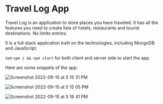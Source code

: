 # Travel Log App

Travel Log is an application to store places you have traveled. It has all the features you need to create lists of hotels, restaurants and tourist destinations. No limits entries.

It is a full stack application built on the technologies, including MongoDB and JavaScript.
 
 run ```npm i && npm start``` for both client and server side to start the app.
 
 Here are some snippets of the app:

![Screenshot 2022-09-15 at 5 15 31 PM](https://user-images.githubusercontent.com/72437696/190398754-8fe46b44-bfed-4014-ab3e-8897feda214b.png)

![Screenshot 2022-09-15 at 5 15 05 PM](https://user-images.githubusercontent.com/72437696/190398799-53038fb2-8fd6-4d61-8b7e-a0e4ff6ca806.png)

![Screenshot 2022-09-15 at 5 16 41 PM](https://user-images.githubusercontent.com/72437696/190398808-f9301fd7-27e5-4e34-b0a4-cdb9357fd40e.png)
